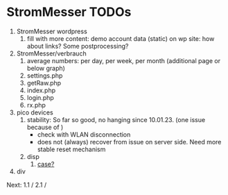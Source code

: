 # StromMesser TODOs

1. StromMesser wordpress
   1. fill with more content: demo account data (static) on wp site: how about links? Some postprocessing?
2. StromMesser/verbrauch
   1. average numbers: per day, per week, per month (additional page or below graph)  
   1. settings.php
   1. getRaw.php
   1. index.php
   1. login.php
   1. rx.php
3. pico devices
   1. stability: So far so good, no hanging since 10.01.23. (one issue because of )
      * check with WLAN disconnection
      * does not (always) recover from issue on server side. Need more stable reset mechanism
   1. disp
      1. [case?](https://www.thingiverse.com/thing:4767008)
4. div


Next:  1.1 / 2.1 /
